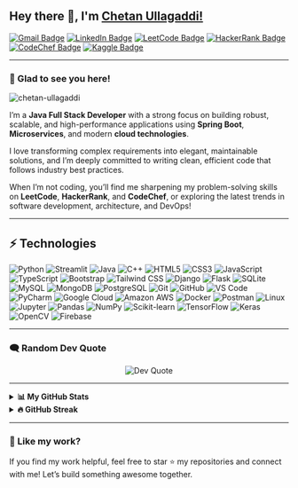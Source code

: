 ## Hey there 👋, I'm [Chetan Ullagaddi!](https://github.com/chetan-ullagaddi)

[![Gmail Badge](https://img.shields.io/badge/-ullagaddichetan2@gmail.com-c14438?style=flat-square&logo=Gmail&logoColor=white)](mailto:ullagaddichetan2@gmail.com)
[![LinkedIn Badge](https://img.shields.io/badge/-LinkedIn-0e76a8?style=flat-square&logo=Linkedin&logoColor=white)](https://www.linkedin.com/in/chetan-ullagaddi-31b999254)
[![LeetCode Badge](https://img.shields.io/badge/-LeetCode-FFA116?style=flat-square&logo=LeetCode&logoColor=black)](https://leetcode.com/u/chetanullagaddi1977/)
[![HackerRank Badge](https://img.shields.io/badge/-HackerRank-2EC866?style=flat-square&logo=HackerRank&logoColor=white)](https://www.hackerrank.com/profile/ullagaddichetan2)
[![CodeChef Badge](https://img.shields.io/badge/-CodeChef-5B4638?style=flat-square&logo=CodeChef&logoColor=white)](https://www.codechef.com/users/chetanu93)
[![Kaggle Badge](https://img.shields.io/badge/-Kaggle-20BEFF?style=flat-square&logo=kaggle&logoColor=white)](https://www.kaggle.com/chetansullagaddi)

---

### 👋 Glad to see you here!

<p align="left">
  <img src="https://komarev.com/ghpvc/?username=chetan-ullagaddi&label=Profile%20views&color=0e75b6&style=flat" alt="chetan-ullagaddi" />
</p>

I’m a **Java Full Stack Developer** with a strong focus on building robust, scalable, and high-performance applications using **Spring Boot**, **Microservices**, and modern **cloud technologies**.

I love transforming complex requirements into elegant, maintainable solutions, and I’m deeply committed to writing clean, efficient code that follows industry best practices.  

When I’m not coding, you’ll find me sharpening my problem-solving skills on **LeetCode**, **HackerRank**, and **CodeChef**, or exploring the latest trends in software development, architecture, and DevOps!


---

## ⚡ Technologies

![Python](https://img.shields.io/badge/-Python-black?style=flat-square&logo=Python)
![Streamlit](https://img.shields.io/badge/-Streamlit-FF4B4B?style=flat-square&logo=streamlit)
![Java](https://img.shields.io/badge/-Java-E34A86?style=flat-square&logo=java)
![C++](https://img.shields.io/badge/-C++-00599C?style=flat-square&logo=c)
![HTML5](https://img.shields.io/badge/-HTML5-E34F26?style=flat-square&logo=html5&logoColor=white)
![CSS3](https://img.shields.io/badge/-CSS3-1572B6?style=flat-square&logo=css3)
![JavaScript](https://img.shields.io/badge/-JavaScript-black?style=flat-square&logo=javascript)
![TypeScript](https://img.shields.io/badge/-TypeScript-007ACC?style=flat-square&logo=typescript)
![Bootstrap](https://img.shields.io/badge/-Bootstrap-563D7C?style=flat-square&logo=bootstrap)
![Tailwind CSS](https://img.shields.io/badge/-TailwindCSS-38B2AC?style=flat-square&logo=tailwind-css)
![Django](https://img.shields.io/badge/-Django-092E20?style=flat-square&logo=django)
![Flask](https://img.shields.io/badge/-Flask-000000?style=flat-square&logo=flask)
![SQLite](https://img.shields.io/badge/-SQLite-003B57?style=flat-square&logo=sqlite)
![MySQL](https://img.shields.io/badge/-MySQL-black?style=flat-square&logo=mysql)
![MongoDB](https://img.shields.io/badge/-MongoDB-4DB33D?style=flat-square&logo=mongodb)
![PostgreSQL](https://img.shields.io/badge/-PostgreSQL-336791?style=flat-square&logo=postgresql)
![Git](https://img.shields.io/badge/-Git-black?style=flat-square&logo=git)
![GitHub](https://img.shields.io/badge/-GitHub-181717?style=flat-square&logo=github)
![VS Code](https://img.shields.io/badge/-VS%20Code-007ACC?style=flat-square&logo=visual-studio-code)
![PyCharm](https://img.shields.io/badge/-PyCharm-000000?style=flat-square&logo=pycharm)
![Google Cloud](https://img.shields.io/badge/-Google%20Cloud-black?style=flat-square&logo=google-cloud)
![Amazon AWS](https://img.shields.io/badge/-AWS-FF9900?style=flat-square&logo=amazon-aws)
![Docker](https://img.shields.io/badge/-Docker-2496ED?style=flat-square&logo=docker)
![Postman](https://img.shields.io/badge/-Postman-FF6C37?style=flat-square&logo=postman)
![Linux](https://img.shields.io/badge/-Linux-FCC624?style=flat-square&logo=linux)
![Jupyter](https://img.shields.io/badge/-Jupyter-F37626?style=flat-square&logo=jupyter)
![Pandas](https://img.shields.io/badge/-Pandas-150458?style=flat-square&logo=pandas)
![NumPy](https://img.shields.io/badge/-NumPy-013243?style=flat-square&logo=numpy)
![Scikit-learn](https://img.shields.io/badge/-Scikit--learn-F7931E?style=flat-square&logo=scikit-learn)
![TensorFlow](https://img.shields.io/badge/-TensorFlow-FF6F00?style=flat-square&logo=tensorflow)
![Keras](https://img.shields.io/badge/-Keras-D00000?style=flat-square&logo=keras)
![OpenCV](https://img.shields.io/badge/-OpenCV-5C3EE8?style=flat-square&logo=opencv)
![Firebase](https://img.shields.io/badge/-Firebase-FFCA28?style=flat-square&logo=firebase)


---

### 🗨️ **Random Dev Quote**

<p align="center">
  <img src="https://quotes-github-readme.vercel.app/api?type=horizontal&theme=dark" alt="Dev Quote" />
</p>

---

<details>
  <summary><b>📊 My GitHub Stats</b></summary>
  <br />
  <img height="180em" src="https://github-readme-stats.vercel.app/api?username=chetan-ullagaddi&show_icons=true&hide_border=true&count_private=true&include_all_commits=true&theme=tokyonight" />
  <img height="180em" src="https://github-readme-stats.vercel.app/api/top-langs/?username=chetan-ullagaddi&show_icons=true&hide_border=true&layout=compact&langs_count=8&theme=tokyonight"/>
</details>

<details>
  <summary><b>🔥 GitHub Streak</b></summary>
  <br />
  <img height="180em" src="https://streak-stats.demolab.com?user=chetan-ullagaddi&hide_border=true&theme=tokyonight" />
</details>

---

### 🙌 Like my work?

If you find my work helpful, feel free to star ⭐ my repositories and connect with me! Let’s build something awesome together.
